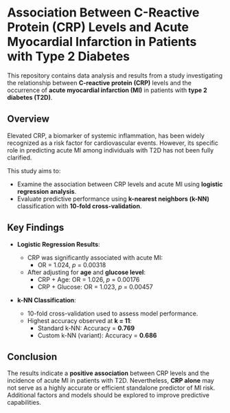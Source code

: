 # Association Between C-Reactive Protein (CRP) Levels and Acute Myocardial Infarction in Patients with Type 2 Diabetes

This repository contains data analysis and results from a study investigating the relationship between **C-reactive protein (CRP)** levels and the occurrence of **acute myocardial infarction (MI)** in patients with **type 2 diabetes (T2D)**. 

## Overview

Elevated CRP, a biomarker of systemic inflammation, has been widely recognized as a risk factor for cardiovascular events. However, its specific role in predicting acute MI among individuals with T2D has not been fully clarified.

This study aims to:
- Examine the association between CRP levels and acute MI using **logistic regression analysis**.
- Evaluate predictive performance using **k-nearest neighbors (k-NN)** classification with **10-fold cross-validation**.

## Key Findings

- **Logistic Regression Results**:
  - CRP was significantly associated with acute MI:  
    - OR = 1.024, *p* = 0.00318
  - After adjusting for **age** and **glucose level**:
    - CRP + Age: OR = 1.026, *p* = 0.00176  
    - CRP + Glucose: OR = 1.023, *p* = 0.00457

- **k-NN Classification**:
  - 10-fold cross-validation used to assess model performance.
  - Highest accuracy observed at **k = 11**:
    - Standard k-NN: Accuracy = **0.769**
    - Custom k-NN (variant): Accuracy = **0.686**

## Conclusion

The results indicate a **positive association** between CRP levels and the incidence of acute MI in patients with T2D. Nevertheless, **CRP alone** may not serve as a highly accurate or efficient standalone predictor of MI risk. Additional factors and models should be explored to improve predictive capabilities.

